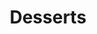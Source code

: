 ---
image: /images/desserts.jpg
title: Desserts
description: |-
    Dessert is a confectionery course that concludes a main meal.
menu_name: desserts
order: 5
---